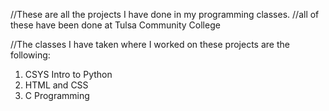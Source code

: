 //These are all the projects I have done in my programming classes. 
//all of these have been done at Tulsa Community College

//The classes I have taken where I worked on these projects are the following:
1. CSYS Intro to Python
2. HTML and CSS
3. C Programming

